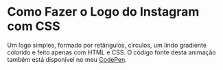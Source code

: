 # Como Fazer o Logo do Instagram com CSS

Um logo simples, formado por retângulos, círculos, um lindo gradiente colorido e feito apenas com HTML e CSS. O código fonte desta animação também está disponível no meu [CodePen](https://codepen.io/tigercodes/pen/LYdNVvN).
